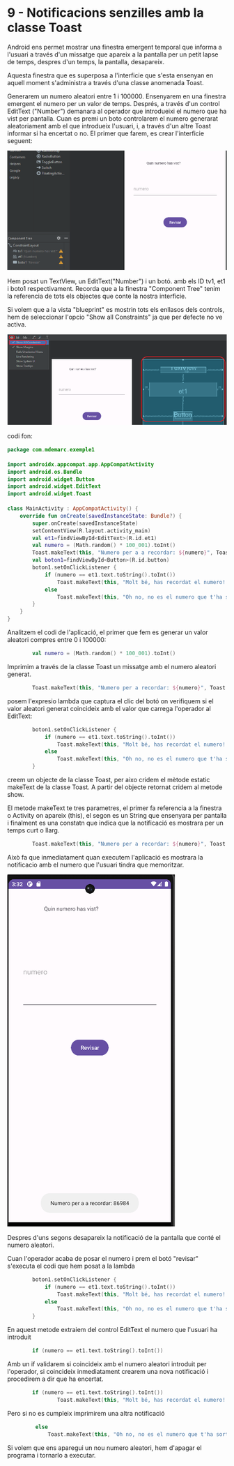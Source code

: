# 9 - Notificacions senzilles amb la classe Toast

Android ens permet mostrar una finestra emergent temporal que informa a l'usuari a través d'un missatge que apareix a la pantalla per un petit lapse de temps, despres d'un temps, la pantalla, desapareix.

Aquesta finestra que es superposa a l'interficie que s'esta ensenyan en aquell moment s'administra a través d'una classe anomenada Toast.

Generarem un numero aleatori entre 1 i 100000. Ensenyarem en una finestra emergent el numero per un valor de temps. Després, a través d'un control EditText ("Number") demanara al operador que introdueixi el numero que ha vist per pantalla. Cuan es premi un boto controlarem el numero generarat aleatoriament amb el que introdueix l'usuari, i, a través d'un altre Toast informar si ha encertat o no. El primer que farem, es crear l'interficie seguent:

![IMG](https://github.com/marcmoiagese/curskotlin/blob/master/Kotlin_per_Android/9-Notificacions_senzilles_amb_la_classe_Toast/img/1.PNG)

Hem posat un TextView, un EditText("Number") i un botó. amb els ID tv1, et1 i boto1 respectivament. Recorda que a la finestra "Component Tree" tenim la referencia  de tots els objectes que conte la nostra interficie.

Si volem que a la vista "blueprint" es mostrin tots els enllasos dels controls, hem de seleccionar l'opcio "Show all Constraints" ja que per defecte no ve activa.

![IMG](https://github.com/marcmoiagese/curskotlin/blob/master/Kotlin_per_Android/9-Notificacions_senzilles_amb_la_classe_Toast/img/2.PNG)

codi fon:

```Kotlin
package com.mdemarc.exemple1

import androidx.appcompat.app.AppCompatActivity
import android.os.Bundle
import android.widget.Button
import android.widget.EditText
import android.widget.Toast

class MainActivity : AppCompatActivity() {
    override fun onCreate(savedInstanceState: Bundle?) {
        super.onCreate(savedInstanceState)
        setContentView(R.layout.activity_main)
        val et1=findViewById<EditText>(R.id.et1)
        val numero = (Math.random() * 100_001).toInt()
        Toast.makeText(this, "Numero per a a recordar: ${numero}", Toast.LENGTH_LONG).show()
        val boton1=findViewById<Button>(R.id.button)
        boton1.setOnClickListener {
            if (numero == et1.text.toString().toInt())
                Toast.makeText(this, "Molt bé, has recordat el numero!.", Toast.LENGTH_LONG).show()
            else
                Toast.makeText(this, "Oh no, no es el numero que t'ha sortit.", Toast.LENGTH_LONG).show()
        }
    }
}
```

Analitzem el codi de l'aplicació, el primer que fem es generar un valor aleatori compres entre 0 i 100000:

```Kotlin
        val numero = (Math.random() * 100_001).toInt()
```

Imprimim a través de la classe Toast un missatge amb el numero aleatori generat.

```Kotlin
        Toast.makeText(this, "Numero per a recordar: ${numero}", Toast.LENGTH_LONG).show()
```

posem l'expresio lambda que captura el clic del botó on verifiquem si el valor aleatori generat coincideix amb el valor que carrega l'operador al EditText:

```Kotlin
        boton1.setOnClickListener {
            if (numero == et1.text.toString().toInt())
                Toast.makeText(this, "Molt bé, has recordat el numero!.", Toast.LENGTH_LONG).show()
            else
                Toast.makeText(this, "Oh no, no es el numero que t'ha sortit.", Toast.LENGTH_LONG).show()
        }
```
creem un objecte de la classe Toast, per aixo cridem el mètode estatic makeText de la classe Toast. A partir del objecte retornat cridem al metode show.

El metode makeText te tres parametres, el primer fa referencia a la finestra o Activity on apareix (this), el segon es un String que ensenyara per pantalla i finalment es una constatn que indica que la notificació es mostrara per un temps curt o llarg.

```Kotlin
        Toast.makeText(this, "Numero per a recordar: ${numero}", Toast.LENGTH_LONG).show()
```

Això fa que inmediatament quan executem l'aplicació es mostrara la notificacio amb el numero que l'usuari tindra que memoritzar.

![IMG](https://github.com/marcmoiagese/curskotlin/blob/master/Kotlin_per_Android/9-Notificacions_senzilles_amb_la_classe_Toast/img/3.PNG)

Despres d'uns segons desapareix la notificació de la pantalla que conté el numero aleatori.

Cuan l'operador acaba de posar el numero i prem el botó "revisar" s'executa el codi que hem posat a la lambda

```Kotlin
        boton1.setOnClickListener {
            if (numero == et1.text.toString().toInt())
                Toast.makeText(this, "Molt bé, has recordat el numero!.", Toast.LENGTH_LONG).show()
            else
                Toast.makeText(this, "Oh no, no es el numero que t'ha sortit.", Toast.LENGTH_LONG).show()
        }
```

En aquest metode extraiem del control EditText el numero que l'usuari ha introduit

```Kotlin
        if (numero == et1.text.toString().toInt())
```

Amb un if validarem si coincideix amb el numero aleatori introduit per l'operador, si coincideix inmediatament crearem una nova notificació i procedirem a dir que ha encertat.

```Kotlin
        if (numero == et1.text.toString().toInt())
                Toast.makeText(this, "Molt bé, has recordat el numero!.", Toast.LENGTH_LONG).show()
```

Pero si no es cumpleix imprimirem una altra notificació

```Kotlin
         else
             Toast.makeText(this, "Oh no, no es el numero que t'ha sortit.", Toast.LENGTH_LONG).show()
```

Si volem que ens aparegui un nou numero aleatori, hem d'apagar el programa i tornarlo a executar.